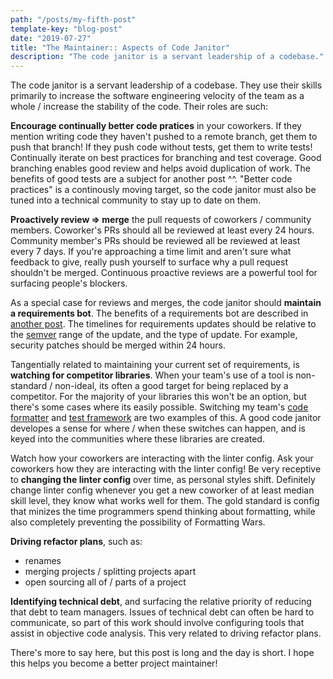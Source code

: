 ```yaml
---
path: "/posts/my-fifth-post"
template-key: "blog-post"
date: "2019-07-27"
title: "The Maintainer:: Aspects of Code Janitor"
description: "The code janitor is a servant leadership of a codebase."
---
```


The code janitor is a servant leadership of a codebase. They use their skills primarily to increase the software engineering velocity of the team as a whole / increase the stability of the code. Their roles are such:

**Encourage continually better code pratices** in your coworkers. If they mention writing code they haven't pushed to a remote branch, get them to push that branch! If they push code without tests, get them to write tests! Continually iterate on best practices for branching and test coverage. Good branching enables good review and helps avoid duplication of work. The benefits of good tests are a subject for another post ^^. "Better code practices" is a continously moving target, so the code janitor must also be tuned into a technical community to stay up to date on them.

**Proactively review => merge** the pull requests of coworkers / community members. Coworker's PRs should all be reviewed at least every 24 hours. Community member's PRs should be reviewed all be reviewed at least every 7 days. If you're approaching a time limit and aren't sure what feedback to give, really push yourself to surface why a pull request shouldn't be merged.  Continuous proactive reviews are a powerful tool for surfacing people's blockers.

As a special case for reviews and merges, the code janitor should **maintain a requirements bot**. The benefits of a requirements bot are described in [another post](https://lynncyrin.me/post/requirements-maint). The timelines for requirements updates should be relative to the [semver](https://semver.org/) range of the update, and the type of update. For example, security patches should be merged within 24 hours.

Tangentially related to maintaining your current set of requirements, is **watching for competitor libraries**. When your team's use of a tool is non-standard / non-ideal, its often a good target for being replaced by a competitor. For the majority of your libraries this won't be an option, but there's some cases where its easily possible. Switching my team's [code formatter](https://github.com/ambv/black) and [test framework](https://github.com/mochajs/mocha) are two examples of this. A good code janitor developes a sense for where / when these switches can happen, and is keyed into the communities where these libraries are created.

Watch how your coworkers are interacting with the linter config. Ask your coworkers how they are interacting with the linter config! Be very receptive to **changing the linter config** over time, as personal styles shift. Definitely change linter config whenever you get a new coworker of at least median skill level, they know what works well for them. The gold standard is config that minizes the time programmers spend thinking about formatting, while also completely preventing the possibility of Formatting Wars.

**Driving refactor plans**, such as:

- renames
- merging projects / splitting projects apart
- open sourcing all of / parts of a project

**Identifying technical debt**, and surfacing the relative priority of reducing that debt to team managers. Issues of technical debt can often be hard to communicate, so part of this work should involve configuring tools that assist in objective code analysis. This very related to driving refactor plans.

There's more to say here, but this post is long and the day is short. I hope this helps you become a better project maintainer!